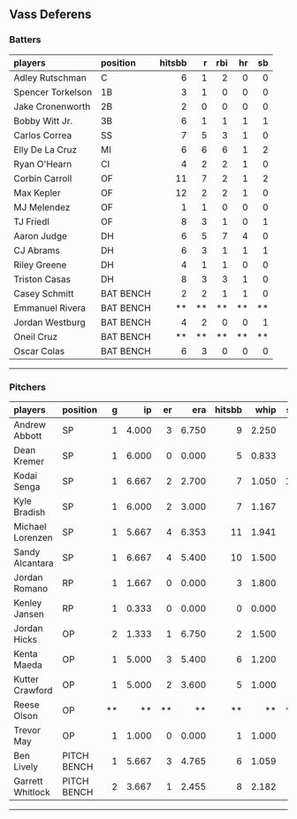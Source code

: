 ## Vass Deferens

### Batters

 
|players           |position  | hitsbb|  r| rbi| hr| sb| 
|:-----------------|:---------|------:|--:|---:|--:|--:| 
|Adley Rutschman   |C         |      6|  1|   2|  0|  0| 
|Spencer Torkelson |1B        |      3|  1|   0|  0|  0| 
|Jake Cronenworth  |2B        |      2|  0|   0|  0|  0| 
|Bobby Witt Jr.    |3B        |      6|  1|   1|  1|  1| 
|Carlos Correa     |SS        |      7|  5|   3|  1|  0| 
|Elly De La Cruz   |MI        |      6|  6|   6|  1|  2| 
|Ryan O'Hearn      |CI        |      4|  2|   2|  1|  0| 
|Corbin Carroll    |OF        |     11|  7|   2|  1|  2| 
|Max Kepler        |OF        |     12|  2|   2|  1|  0| 
|MJ Melendez       |OF        |      1|  1|   0|  0|  0| 
|TJ Friedl         |OF        |      8|  3|   1|  0|  1| 
|Aaron Judge       |DH        |      6|  5|   7|  4|  0| 
|CJ Abrams         |DH        |      6|  3|   1|  1|  1| 
|Riley Greene      |DH        |      4|  1|   1|  0|  0| 
|Triston Casas     |DH        |      8|  3|   3|  1|  0| 
|Casey Schmitt     |BAT BENCH |      2|  2|   1|  1|  0| 
|Emmanuel Rivera   |BAT BENCH |     **| **|  **| **| **| 
|Jordan Westburg   |BAT BENCH |      4|  2|   0|  0|  1| 
|Oneil Cruz        |BAT BENCH |     **| **|  **| **| **| 
|Oscar Colas       |BAT BENCH |      6|  3|   0|  0|  0| 


* * *

### Pitchers

 
|players          |position    |  g|    ip| er|   era| hitsbb|  whip| so|  w| sv| 
|:----------------|:-----------|--:|-----:|--:|-----:|------:|-----:|--:|--:|--:| 
|Andrew Abbott    |SP          |  1| 4.000|  3| 6.750|      9| 2.250|  5|  0|  0| 
|Dean Kremer      |SP          |  1| 6.000|  0| 0.000|      5| 0.833|  5|  1|  0| 
|Kodai Senga      |SP          |  1| 6.667|  2| 2.700|      7| 1.050| 10|  0|  0| 
|Kyle Bradish     |SP          |  1| 6.000|  2| 3.000|      7| 1.167|  8|  1|  0| 
|Michael Lorenzen |SP          |  1| 5.667|  4| 6.353|     11| 1.941|  4|  0|  0| 
|Sandy Alcantara  |SP          |  1| 6.667|  4| 5.400|     10| 1.500|  3|  0|  0| 
|Jordan Romano    |RP          |  1| 1.667|  0| 0.000|      3| 1.800|  2|  0|  0| 
|Kenley Jansen    |RP          |  1| 0.333|  0| 0.000|      0| 0.000|  0|  0|  0| 
|Jordan Hicks     |OP          |  2| 1.333|  1| 6.750|      2| 1.500|  1|  0|  0| 
|Kenta Maeda      |OP          |  1| 5.000|  3| 5.400|      6| 1.200|  6|  0|  0| 
|Kutter Crawford  |OP          |  1| 5.000|  2| 3.600|      5| 1.000|  7|  0|  0| 
|Reese Olson      |OP          | **|    **| **|    **|     **|    **| **| **| **| 
|Trevor May       |OP          |  1| 1.000|  0| 0.000|      1| 1.000|  0|  0|  1| 
|Ben Lively       |PITCH BENCH |  1| 5.667|  3| 4.765|      6| 1.059|  5|  0|  0| 
|Garrett Whitlock |PITCH BENCH |  2| 3.667|  1| 2.455|      8| 2.182|  4|  0|  0| 


* * *


